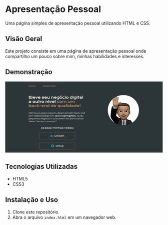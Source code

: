 # Apresentação Pessoal

Uma página simples de apresentação pessoal utilizando HTML e CSS.

## Visão Geral

Este projeto consiste em uma página de apresentação pessoal onde compartilho um pouco sobre mim, minhas habilidades e interesses.

## Demonstração

![Demonstração](https://github.com/Gustavo-AOliveira/profile-prelude/blob/main/demo.png?raw=true)



## Tecnologias Utilizadas

- HTML5
- CSS3

## Instalação e Uso

1. Clone este repositório.
2. Abra o arquivo `index.html` em um navegador web.

